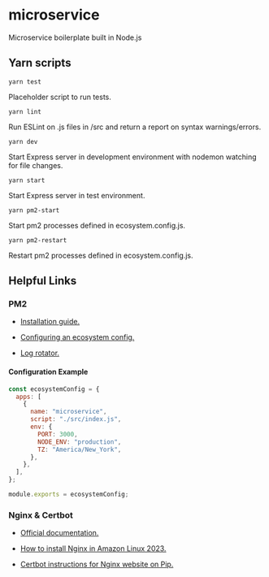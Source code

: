 # microservice

Microservice boilerplate built in Node.js

## Yarn scripts

`yarn test`

Placeholder script to run tests.

`yarn lint`

Run ESLint on .js files in /src and return a report on syntax warnings/errors.

`yarn dev`

Start Express server in development environment with nodemon watching for file changes.

`yarn start`

Start Express server in test environment.

`yarn pm2-start`

Start pm2 processes defined in ecosystem.config.js.

`yarn pm2-restart`

Restart pm2 processes defined in ecosystem.config.js.

## Helpful Links

### PM2

- [Installation guide.](https://pm2.io/docs/runtime/guide/installation/)

- [Configuring an ecosystem config.](https://pm2.keymetrics.io/docs/usage/application-declaration/)

- [Log rotator.](https://github.com/keymetrics/pm2-logrotate)

#### Configuration Example

```js
const ecosystemConfig = {
  apps: [
    {
      name: "microservice",
      script: "./src/index.js",
      env: {
        PORT: 3000,
        NODE_ENV: "production",
        TZ: "America/New_York",
      },
    },
  ],
};

module.exports = ecosystemConfig;
```

### Nginx & Certbot

- [Official documentation.](https://nginx.org/en/)

- [How to install Nginx in Amazon Linux 2023.](https://awswithatiq.com/how-to-install-nginx-in-amazon-linux-2023/)

- [Certbot instructions for Nginx website on Pip.](https://certbot.eff.org/instructions?ws=nginx&os=pip)
